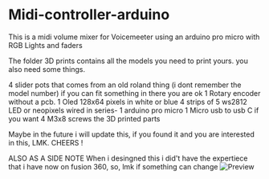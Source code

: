 # Midi-controller-arduino
This is a midi volume mixer for Voicemeeter using an arduino pro micro with RGB Lights and faders

The folder 3D prints contains all the models you need to print yours.
you also need some things.

4 slider pots that comes from an old roland thing (i dont remember the model number) if you can fit something in there you are ok
1 Rotary encoder without a pcb.
1 Oled 128x64 pixels in white or blue
4 strips of 5 ws2812 LED or neopixels wired in series-
1 arduino pro micro
1 Micro usb to usb C if you want
4 M3x8 screws
the 3D printed parts


Maybe in the future i will update this, if you found it and you are interested in this, LMK. 
CHEERS ! 


ALSO AS A SIDE NOTE
When i desingned this i did't have the expertiece that i have now on fusion 360, so, lmk if something can change
![Preview]((https://imgur.com/a/6kzqsjA)https://imgur.com/a/6kzqsjA)
